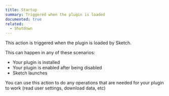 ```yaml
---
title: Startup
summary: Triggered when the plugin is loaded
documented: true
related:
  - Shutdown
---
```


This action is triggered when the plugin is loaded by Sketch.

This can happen in any of these scenarios:

- Your plugin is installed
- Your plugin is enabled after being disabled
- Sketch launches

You can use this action to do any operations that are needed for your plugin to work (read user settings, download data, etc)
